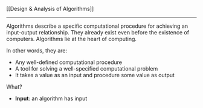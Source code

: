 [[Design & Analysis of Algorithms]]

---

Algorithms describe a specific computational procedure for achieving an input-output relationship. They already exist even before the existence of computers. Algorithms lie at the heart of computing.

In other words, they are:
- Any well-defined computational procedure
- A tool for solving a well-specified computational problem
- It takes a value as an input and procedure some value as output

What?
- **Input**: an algorithm has input
